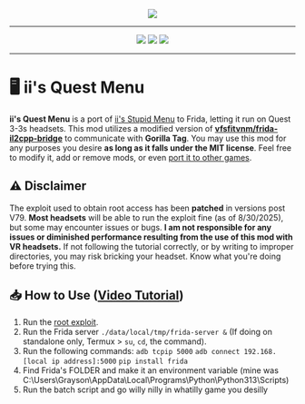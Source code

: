 <p align="center">
  <a href="#"><img src="https://i.imgur.com/HtO7VKw.png"></a>
</p>

---

<p align="center">
	<a href="https://github.com/iiDk-the-actual/iis.Quest.Menu/releases"><img src="https://img.shields.io/github/v/release/iiDk-the-actual/iis.Quest.Menu?label=version&style=for-the-badge"></a>
	<a href="https://github.com/iiDk-the-actual/iis.Quest.Menu/releases/latest"><img src="https://img.shields.io/github/downloads/iiDk-the-actual/iis.Quest.Menu/latest?style=for-the-badge"></a>
	<a href="https://discord.gg/iidk"><img src="https://img.shields.io/discord/1170093288557129748?label=discord&style=for-the-badge&color=blueviolet"></a>
</p>

---

# 🖥️ ii's Quest Menu
**ii's Quest Menu** is a port of [ii's Stupid Menu](https://github.com/iiDk-the-actual/iis.Stupid.Menu) to Frida, letting it run on Quest 3-3s headsets.
This mod utilizes a modified version of **[vfsfitvnm/frida-il2cpp-bridge](https://github.com/vfsfitvnm/frida-il2cpp-bridge)** to communicate with **Gorilla Tag**.
You may use this mod for any purposes you desire **as long as it falls under the MIT license**. Feel free to modify it, add or remove mods, or even [port it to other games](https://drive.iidk.online/funny/steal%20a%20brainrot.mp4).

## ⚠️ Disclaimer
The exploit used to obtain root access has been **patched** in versions post V79. **Most headsets** will be able to run the exploit fine (as of 8/30/2025), but some may encounter issues or bugs. **I am not responsible for any issues or diminished performance resulting from the use of this mod with VR headsets.**
If not following the tutorial correctly, or by writing to improper directories, you may risk bricking your headset. Know what you're doing before trying this.

## 📥 How to Use ([Video Tutorial](https://www.youtube.com/watch?v=YhiYD-SWrOo))
1. Run the [root exploit](https://drive.iidk.online/src/Quest3-Root).
2. Run the Frida server `./data/local/tmp/frida-server &` (If doing on standalone only, Termux > `su`, `cd`, the command).
3. Run the following commands: `adb tcpip 5000` `adb connect 192.168.[local ip address]:5000` `pip install frida`
4. Find Frida's FOLDER and make it an environment variable (mine was C:\Users\Grayson\AppData\Local\Programs\Python\Python313\Scripts\)
5. Run the batch script and go willy nilly in whatilly game you desilly
